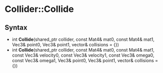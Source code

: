 # Collider::Collide #

## Syntax ##
- int **Collide**(shared_ptr<Collider> collider, const Mat4& mat0, const Mat4& mat1, Vec3& point0, Vec3& point1, vector<Collision>& collisions = {})
- int **Collide**(shared_ptr<Collider> collider, const Mat4& mat0, const Mat4& mat1, const Vec3& velocity0, const Vec3& velocity1, const Vec3& omega0, const Vec3& omega1, Vec3& point0, Vec3& point1, vector<Collision>& collisions = {})
